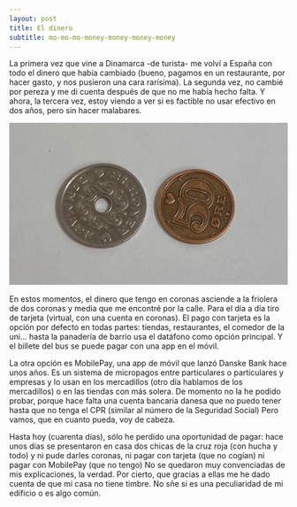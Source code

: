 ```yaml
---
layout: post
title: El dinero
subtitle: mo-mo-mo-money-money-money-money
---
```

La primera vez que vine a Dinamarca -de turista- me volví a España con todo el dinero que había cambiado (bueno, pagamos en un restaurante, por hacer gasto, y nos pusieron una cara rarísima). La segunda vez, no cambié por pereza y me di cuenta después de que no me había hecho falta. Y ahora, la tercera vez, estoy viendo a ver si es factible no usar efectivo en dos años, pero sin hacer malabares.

![Oh capital, mi capital](/img/0024.JPG)

En estos momentos, el dinero que tengo en coronas asciende a la friolera de dos coronas y media que me encontré por la calle. Para el día a día tiro de tarjeta (virtual, con una cuenta en coronas). El pago con tarjeta es la opción por defecto en todas partes: tiendas, restaurantes, el comedor de la uni... hasta la panadería de barrio usa el datáfono como opción principal. Y el billete del bus se puede pagar con una app en el móvil.

La otra opción es MobilePay, una app de móvil que lanzó Danske Bank hace unos años. Es un sistema de micropagos entre particulares o particulares y empresas y lo usan en los mercadillos (otro día hablamos de los mercadillos) o en las tiendas con más solera. De momento no la he podido probar, porque hace falta una cuenta bancaria danesa que no puedo tener hasta que no tenga el CPR (similar al número de la Seguridad Social) Pero vamos, que en cuanto pueda, voy de cabeza.

Hasta hoy (cuarenta días), sólo he perdido una oportunidad de pagar: hace unos días se presentaron en casa dos chicas de la cruz roja (con hucha y todo) y ni pude darles coronas, ni pagar con tarjeta (que no cogían) ni pagar con MobilePay (que no tengo) No se quedaron muy convenciadas de mis explicaciones, la verdad. Por cierto, que gracias a ellas me he dado cuenta de que mi casa no tiene timbre. No sñe si es una peculiaridad de mi edificio o es algo común.